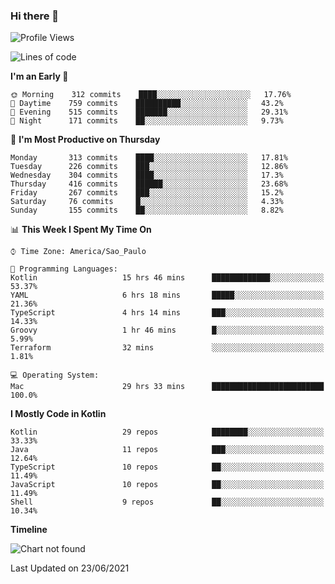 ### Hi there 👋

<!--
**fernandonogueira/fernandonogueira** is a ✨ _special_ ✨ repository because its `README.md` (this file) appears on your GitHub profile.

Here are some ideas to get you started:

- 🔭 I’m currently working on ...
- 🌱 I’m currently learning ...
- 👯 I’m looking to collaborate on ...
- 🤔 I’m looking for help with ...
- 💬 Ask me about ...
- 📫 How to reach me: ...
- 😄 Pronouns: ...
- ⚡ Fun fact: ...
-->

<!--START_SECTION:waka-->
![Profile Views](http://img.shields.io/badge/Profile%20Views-3-blue)

![Lines of code](https://img.shields.io/badge/From%20Hello%20World%20I%27ve%20Written-573265%20lines%20of%20code-blue)

**I'm an Early 🐤** 

```text
🌞 Morning    312 commits    ████░░░░░░░░░░░░░░░░░░░░░   17.76% 
🌆 Daytime    759 commits    ██████████░░░░░░░░░░░░░░░   43.2% 
🌃 Evening    515 commits    ███████░░░░░░░░░░░░░░░░░░   29.31% 
🌙 Night      171 commits    ██░░░░░░░░░░░░░░░░░░░░░░░   9.73%

```
📅 **I'm Most Productive on Thursday** 

```text
Monday       313 commits    ████░░░░░░░░░░░░░░░░░░░░░   17.81% 
Tuesday      226 commits    ███░░░░░░░░░░░░░░░░░░░░░░   12.86% 
Wednesday    304 commits    ████░░░░░░░░░░░░░░░░░░░░░   17.3% 
Thursday     416 commits    ██████░░░░░░░░░░░░░░░░░░░   23.68% 
Friday       267 commits    ███░░░░░░░░░░░░░░░░░░░░░░   15.2% 
Saturday     76 commits     █░░░░░░░░░░░░░░░░░░░░░░░░   4.33% 
Sunday       155 commits    ██░░░░░░░░░░░░░░░░░░░░░░░   8.82%

```


📊 **This Week I Spent My Time On** 

```text
⌚︎ Time Zone: America/Sao_Paulo

💬 Programming Languages: 
Kotlin                   15 hrs 46 mins      █████████████░░░░░░░░░░░░   53.37% 
YAML                     6 hrs 18 mins       █████░░░░░░░░░░░░░░░░░░░░   21.36% 
TypeScript               4 hrs 14 mins       ███░░░░░░░░░░░░░░░░░░░░░░   14.33% 
Groovy                   1 hr 46 mins        █░░░░░░░░░░░░░░░░░░░░░░░░   5.99% 
Terraform                32 mins             ░░░░░░░░░░░░░░░░░░░░░░░░░   1.81%

💻 Operating System: 
Mac                      29 hrs 33 mins      █████████████████████████   100.0%

```

**I Mostly Code in Kotlin** 

```text
Kotlin                   29 repos            ████████░░░░░░░░░░░░░░░░░   33.33% 
Java                     11 repos            ███░░░░░░░░░░░░░░░░░░░░░░   12.64% 
TypeScript               10 repos            ██░░░░░░░░░░░░░░░░░░░░░░░   11.49% 
JavaScript               10 repos            ██░░░░░░░░░░░░░░░░░░░░░░░   11.49% 
Shell                    9 repos             ██░░░░░░░░░░░░░░░░░░░░░░░   10.34%

```


**Timeline**

![Chart not found](https://raw.githubusercontent.com/fernandonogueira/fernandonogueira/master/charts/bar_graph.png) 


 Last Updated on 23/06/2021
<!--END_SECTION:waka-->
